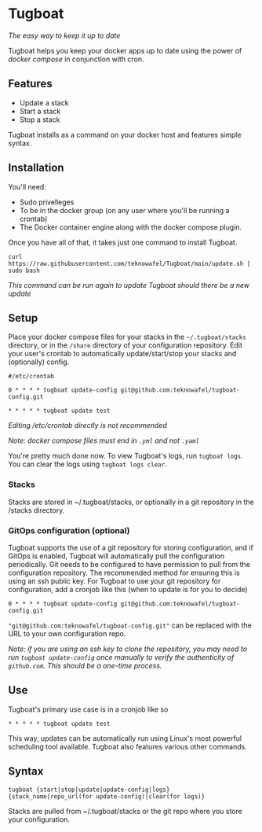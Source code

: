 # Tugboat
*The easy way to keep it up to date*  

Tugboat helps you keep your docker apps up to date using the power of *docker compose* in conjunction with cron.

## Features
* Update a stack
* Start a stack
* Stop a stack

Tugboat installs as a command on your docker host and features simple syntax.

## Installation
You'll need:
* Sudo privelleges
* To be in the docker group (on any user where you'll be running a crontab)
* The Docker container engine along with the docker compose plugin.  

Once you have all of that, it takes just one command to install Tugboat.
```
curl https://raw.githubusercontent.com/teknowafel/Tugboat/main/update.sh | sudo bash
```
*This command can be run again to update Tugboat should there be a new update*

## Setup
Place your docker compose files for your stacks in the `~/.tugboat/stacks` directory, or in the `/share` directory of your configuration repository. Edit your user's crontab to automatically update/start/stop your stacks and (optionally) config.
```
#/etc/crontab

0 * * * * tugboat update-config git@github.com:teknowafel/tugboat-config.git

* * * * * tugboat update test
```
*Editing /etc/crontab directly is not recommended*

*Note: docker compose files must end in `.yml` and not `.yaml`*  

You're pretty much done now. To view Tugboat's logs, run `tugboat logs`. You can clear the logs using `tugboat logs clear`.

### Stacks
Stacks are stored in ~/.tugboat/stacks, or optionally in a git repository in the /stacks directory.

### GitOps configuration (optional)
Tugboat supports the use of a git repository for storing configuration, and if GitOps is enabled, Tugboat will automatically pull the configuration periodically. Git needs to be configured to have permission to pull from the configuration repository. The recommended method for ensuring this is using an ssh public key. For Tugboat to use your git repository for configuration, add a cronjob like this (when to update is for you to decide)

```
0 * * * * tugboat update-config git@github.com:teknowafel/tugboat-config.git
```
`"git@github.com:teknowafel/tugboat-config.git"` can be replaced with the URL to your own configuration repo.  

*Note: if you are using an ssh key to clone the repository, you may need to run `tugboat update-config` once manually to verify the authenticity of `github.com`. This should be a one-time process.*

## Use
Tugboat's primary use case is in a cronjob like so
```
* * * * * tugboat update test
```
This way, updates can be automatically run using Linux's most powerful scheduling tool available. Tugboat also features various other commands.  

## Syntax
```
tugboat {start|stop|update|update-config|logs} {stack_name|repo_url(for update-config)|clear(for logs)}
```
Stacks are pulled from ~/.tugboat/stacks or the git repo where you store your configuration.